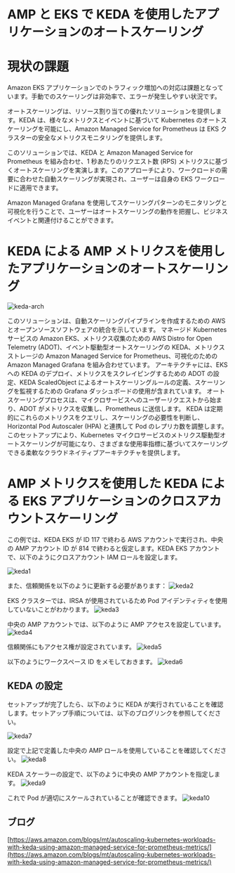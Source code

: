 # AMP と EKS で KEDA を使用したアプリケーションのオートスケーリング




# 現状の課題

Amazon EKS アプリケーションでのトラフィック増加への対応は課題となっています。手動でのスケーリングは非効率で、エラーが発生しやすい状況です。

オートスケーリングは、リソース割り当ての優れたソリューションを提供します。KEDA は、様々なメトリクスとイベントに基づいて Kubernetes のオートスケーリングを可能にし、Amazon Managed Service for Prometheus は EKS クラスターの安全なメトリクスモニタリングを提供します。

このソリューションでは、KEDA と Amazon Managed Service for Prometheus を組み合わせ、1 秒あたりのリクエスト数 (RPS) メトリクスに基づくオートスケーリングを実演します。このアプローチにより、ワークロードの需要に合わせた自動スケーリングが実現され、ユーザーは自身の EKS ワークロードに適用できます。

Amazon Managed Grafana を使用してスケーリングパターンのモニタリングと可視化を行うことで、ユーザーはオートスケーリングの動作を把握し、ビジネスイベントと関連付けることができます。




# KEDA による AMP メトリクスを使用したアプリケーションのオートスケーリング

![keda-arch](../../../../images/Containers/oss/eks/arch.png)

このソリューションは、自動スケーリングパイプラインを作成するための AWS とオープンソースソフトウェアの統合を示しています。
マネージド Kubernetes サービスの Amazon EKS、メトリクス収集のための AWS Distro for Open Telemetry (ADOT)、イベント駆動型オートスケーリングの KEDA、メトリクスストレージの Amazon Managed Service for Prometheus、可視化のための Amazon Managed Grafana を組み合わせています。
アーキテクチャには、EKS への KEDA のデプロイ、メトリクスをスクレイピングするための ADOT の設定、KEDA ScaledObject によるオートスケーリングルールの定義、スケーリングを監視するための Grafana ダッシュボードの使用が含まれています。
オートスケーリングプロセスは、マイクロサービスへのユーザーリクエストから始まり、ADOT がメトリクスを収集し、Prometheus に送信します。
KEDA は定期的にこれらのメトリクスをクエリし、スケーリングの必要性を判断し、Horizontal Pod Autoscaler (HPA) と連携して Pod のレプリカ数を調整します。
このセットアップにより、Kubernetes マイクロサービスのメトリクス駆動型オートスケーリングが可能になり、さまざまな使用率指標に基づいてスケーリングできる柔軟なクラウドネイティブアーキテクチャを提供します。




# AMP メトリクスを使用した KEDA による EKS アプリケーションのクロスアカウントスケーリング
この例では、KEDA EKS が ID 117 で終わる AWS アカウントで実行され、中央の AMP アカウント ID が 814 で終わると仮定します。KEDA EKS アカウントで、以下のようにクロスアカウント IAM ロールを設定します。

![keda1](../../../../images/Containers/oss/eks/keda1.png)

また、信頼関係を以下のように更新する必要があります：
![keda2](../../../../images/Containers/oss/eks/keda2.png)

EKS クラスターでは、IRSA が使用されているため Pod アイデンティティを使用していないことがわかります。
![keda3](../../../../images/Containers/oss/eks/keda3.png)

中央の AMP アカウントでは、以下のように AMP アクセスを設定しています。
![keda4](../../../../images/Containers/oss/eks/keda4.png)

信頼関係にもアクセス権が設定されています。
![keda5](../../../../images/Containers/oss/eks/keda5.png)

以下のようにワークスペース ID をメモしておきます。
![keda6](../../../../images/Containers/oss/eks/keda6.png)




## KEDA の設定
セットアップが完了したら、以下のように KEDA が実行されていることを確認します。セットアップ手順については、以下のブログリンクを参照してください。

![keda7](../../../../images/Containers/oss/eks/keda7.png)

設定で上記で定義した中央の AMP ロールを使用していることを確認してください。
![keda8](../../../../images/Containers/oss/eks/keda8.png)

KEDA スケーラーの設定で、以下のように中央の AMP アカウントを指定します。
![keda9](../../../../images/Containers/oss/eks/keda9.png)

これで Pod が適切にスケールされていることが確認できます。
![keda10](../../../../images/Containers/oss/eks/keda10.png)




## ブログ

[https://aws.amazon.com/blogs/mt/autoscaling-kubernetes-workloads-with-keda-using-amazon-managed-service-for-prometheus-metrics/](https://aws.amazon.com/blogs/mt/autoscaling-kubernetes-workloads-with-keda-using-amazon-managed-service-for-prometheus-metrics/)
